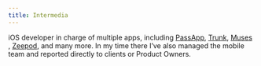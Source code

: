 ```yaml
---
title: Intermedia
---
```


iOS developer in charge of multiple apps, including [PassApp](https://apps.apple.com/ar/app/passapp/id1270315054), [Trunk](https://www.intermediait.com/portfolio/trunk/), [Muses](https://www.intermediait.com/portfolio/muses-radio/) , [Zeepod](https://apps.apple.com/co/app/zeepod-intercambio-de-dinero/id1179421208), and many more. In my time there
I’ve also managed the mobile team and reported directly to clients or Product Owners.
